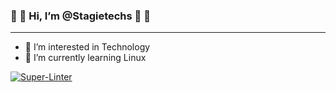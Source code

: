 ### 👋 👋 Hi, I’m @Stagietechs  👋 👋
 _______

 
- 👀 I’m interested in Technology
- 🌱 I’m currently learning Linux

<!---
Stagietechs/Stagietechs is a ✨ special ✨ repository because its `README.md` (this file) appears on your GitHub profile.
You can click the Preview link to take a look at your changes.
--->

[![Super-Linter](https://github.com/<OWNER>/<REPOSITORY>/actions/workflows/<WORKFLOW_FILE_NAME>/badge.svg)](https://github.com/marketplace/actions/super-linter)

